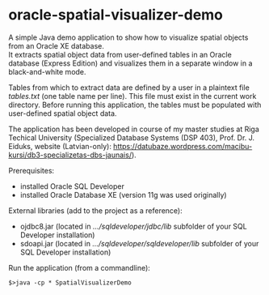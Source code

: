 # oracle-spatial-visualizer-demo
A simple Java demo application to show how to visualize spatial objects from an Oracle XE database.<br>
It extracts spatial object data from user-defined tables in an Oracle database (Express Edition) and visualizes them in a separate window in a black-and-white mode.

Tables from which to extract data are defined by a user in a plaintext file _tables.txt_ (one table name per line). This file must exist in the current work directory.
Before running this application, the tables must be populated with user-defined spatial object data.

The application has been developed in course of my master studies at Riga Techical University (Specialized Database Systems (DSP 403), Prof. Dr. J. Eiduks, website (Latvian-only): https://datubaze.wordpress.com/macibu-kursi/db3-specializetas-dbs-jaunais/).

Prerequisites:
* installed Oracle SQL Developer
* installed Oracle Database XE (version 11g was used originally)

External libraries (add to the project as a reference):
* ojdbc8.jar (located in _.../sqldeveloper/jdbc/lib_ subfolder of your SQL Developer installation)
* sdoapi.jar (located in _.../sqldeveloper/sqldeveloper/lib_ subfolder of your SQL Developer installation)

Run the application (from a commandline):
```
$>java -cp * SpatialVisualizerDemo
```
